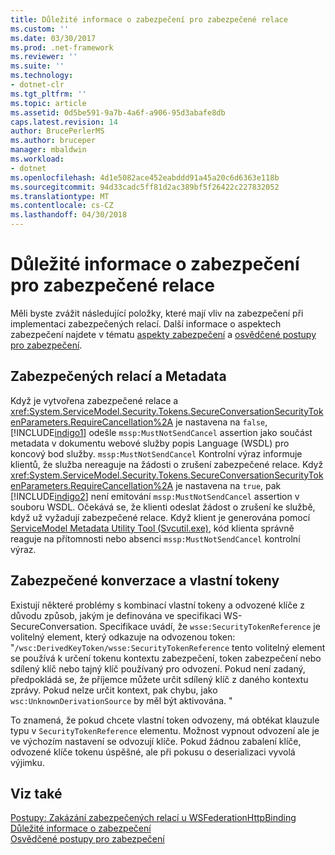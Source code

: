 ```yaml
---
title: Důležité informace o zabezpečení pro zabezpečené relace
ms.custom: ''
ms.date: 03/30/2017
ms.prod: .net-framework
ms.reviewer: ''
ms.suite: ''
ms.technology:
- dotnet-clr
ms.tgt_pltfrm: ''
ms.topic: article
ms.assetid: 0d5be591-9a7b-4a6f-a906-95d3abafe8db
caps.latest.revision: 14
author: BrucePerlerMS
ms.author: bruceper
manager: mbaldwin
ms.workload:
- dotnet
ms.openlocfilehash: 4d1e5082ace452eabddd91a45a20c6d6363e118b
ms.sourcegitcommit: 94d33cadc5ff81d2ac389bf5f26422c227832052
ms.translationtype: MT
ms.contentlocale: cs-CZ
ms.lasthandoff: 04/30/2018
---
```

# <a name="security-considerations-for-secure-sessions"></a>Důležité informace o zabezpečení pro zabezpečené relace
Měli byste zvážit následující položky, které mají vliv na zabezpečení při implementaci zabezpečených relací. Další informace o aspektech zabezpečení najdete v tématu [aspekty zabezpečení](../../../../docs/framework/wcf/feature-details/security-considerations-in-wcf.md) a [osvědčené postupy pro zabezpečení](../../../../docs/framework/wcf/feature-details/best-practices-for-security-in-wcf.md).  
  
## <a name="secure-sessions-and-metadata"></a>Zabezpečených relací a Metadata  
 Když je vytvořena zabezpečené relace a <xref:System.ServiceModel.Security.Tokens.SecureConversationSecurityTokenParameters.RequireCancellation%2A> je nastavena na `false`, [!INCLUDE[indigo1](../../../../includes/indigo1-md.md)] odešle `mssp:MustNotSendCancel` assertion jako součást metadata v dokumentu webové služby popis Language (WSDL) pro koncový bod služby. `mssp:MustNotSendCancel` Kontrolní výraz informuje klientů, že služba nereaguje na žádosti o zrušení zabezpečené relace. Když <xref:System.ServiceModel.Security.Tokens.SecureConversationSecurityTokenParameters.RequireCancellation%2A> je nastavena na `true`, pak [!INCLUDE[indigo2](../../../../includes/indigo2-md.md)] není emitování `mssp:MustNotSendCancel` assertion v souboru WSDL. Očekává se, že klienti odeslat žádost o zrušení ke službě, když už vyžadují zabezpečené relace. Když klient je generována pomocí [ServiceModel Metadata Utility Tool (Svcutil.exe)](../../../../docs/framework/wcf/servicemodel-metadata-utility-tool-svcutil-exe.md), kód klienta správně reaguje na přítomnosti nebo absenci `mssp:MustNotSendCancel` kontrolní výraz.  
  
## <a name="secure-conversations-and-custom-tokens"></a>Zabezpečené konverzace a vlastní tokeny  
 Existují některé problémy s kombinací vlastní tokeny a odvozené klíče z důvodu způsob, jakým je definována ve specifikaci WS-SecureConversation. Specifikace uvádí, že `wsse:SecurityTokenReference` je volitelný element, který odkazuje na odvozenou token: "`/wsc:DerivedKeyToken/wsse:SecurityTokenReference` tento volitelný element se používá k určení tokenu kontextu zabezpečení, token zabezpečení nebo sdílený klíč nebo tajný klíč používaný pro odvození. Pokud není zadaný, předpokládá se, že příjemce můžete určit sdílený klíč z daného kontextu zprávy. Pokud nelze určit kontext, pak chybu, jako `wsc:UnknownDerivationSource` by měl být aktivována. "  
  
 To znamená, že pokud chcete vlastní token odvozeny, má obtékat klauzule typu v `SecurityTokenReference` elementu. Možnost vypnout odvození ale je ve výchozím nastavení se odvozují klíče. Pokud žádnou zabalení klíče, odvozené klíče tokenu úspěšné, ale při pokusu o deserializaci vyvolá výjimku.  
  
## <a name="see-also"></a>Viz také  
 [Postupy: Zakázání zabezpečených relací u WSFederationHttpBinding](../../../../docs/framework/wcf/feature-details/how-to-disable-secure-sessions-on-a-wsfederationhttpbinding.md)  
 [Důležité informace o zabezpečení](../../../../docs/framework/wcf/feature-details/security-considerations-in-wcf.md)  
 [Osvědčené postupy pro zabezpečení](../../../../docs/framework/wcf/feature-details/best-practices-for-security-in-wcf.md)
